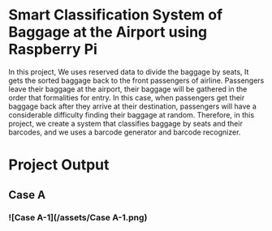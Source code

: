 # Smart Classification System of Baggage at the Airport using Raspberry Pi
In this project, We uses reserved data to divide the baggage by seats, It gets the sorted baggage back to the front passengers of airline. Passengers leave their baggage at the airport, their baggage will be gathered in the order that formalities for entry. In this case, when passengers get their baggage back after they arrive at their destination, passengers will have a considerable difficulty finding their baggage at random. Therefore, in this project, we create a system that classifies baggage by seats and their barcodes, and we uses a barcode generator and barcode recognizer. 

# Project Output
## Case A
### ![Case A-1](/assets/Case A-1.png)
